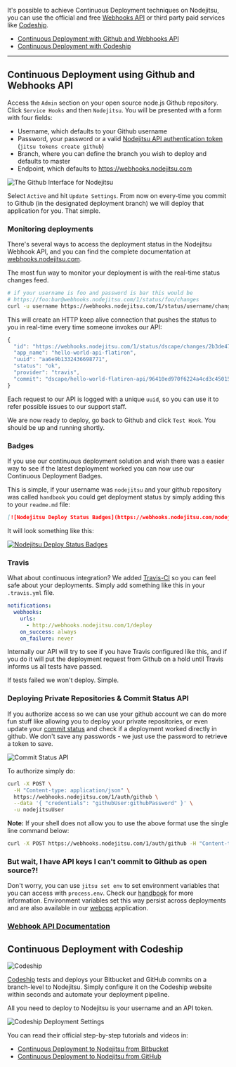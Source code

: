 It's possible to achieve Continuous Deployment techniques on Nodejitsu, you can use the official and free [Webhooks API](#webhookapi-index) or third party paid services like [Codeship](http://codeship.io).

* [Continuous Deployment with Github and Webhooks API](#github)
* [Continuous Deployment with Codeship](#codeship)

---

<a name="github"></a>
## Continuous Deployment using Github and Webhooks API

<a name="webhookapi-index"></a>

Access the `Admin` section on your open source node.js Github repository. Click
`Service Hooks` and then `Nodejitsu`. You will be presented with a form with
four fields:

* Username, which defaults to your Github username
* Password, your password or a valid [Nodejitsu API authentication 
token](/api/#create-an-api-token) (`jitsu tokens create github`)
* Branch, where you can define the branch you wish to deploy and defaults to master
* Endpoint, which defaults to https://webhooks.nodejitsu.com

![The Github Interface for Nodejitsu](https://versions.nodejitsu.com/id:handbook/resources/service-hooks.png)

Select `Active` and hit `Update Settings`. From now on every-time you commit to
Github (in the designated deployment branch) we will deploy that application for
you. That simple.

<a name="webhookapi-monitoring"></a>
### Monitoring deployments

There's several ways to access the deployment status in the Nodejitsu Webhook
API, and you can find the complete documentation at
[webhooks.nodejitsu.com](http://webhooks.nodejitsu.com).

The most fun way to monitor your deployment is with the real-time status changes
feed.

``` bash
# if your username is foo and password is bar this would be 
# https://foo:bar@webhooks.nodejitsu.com/1/status/foo/changes
curl -u username https://webhooks.nodejitsu.com/1/status/username/changes?include_docs=auto
```

This will create an HTTP keep alive connection that pushes the status to you in
real-time every time someone invokes our API:

``` javascript
{
  "id": "https://webhooks.nodejitsu.com/1/status/dscape/changes/2b3de47c2ce04a9dda4d31aac5000bab",
  "app_name": "hello-world-api-flatiron",
  "uuid": "aa6e9b1332436698771",
  "status": "ok",
  "provider": "travis",
  "commit": "dscape/hello-world-flatiron-api/96410ed970f6224a4cd3c450150c5d65bbc77fcd"
}
```

Each request to our API is logged with a unique `uuid`, so you can use it to
refer possible issues to our support staff.

We are now ready to deploy, go back to Github and click `Test Hook`. You should
be up and running shortly.

<a name="webhookapi-badges"></a>
### Badges

If you use our continuous deployment solution and wish there was a easier way to
see if the latest deployment worked you can now use our Continuous Deployment
Badges.

This is simple, if your username was `nodejitsu` and your github repository was
called `handbook` you could get deployment status by simply adding this to your
`readme.md` file:

``` markdown
[![Nodejitsu Deploy Status Badges](https://webhooks.nodejitsu.com/nodejitsu/handbook.png)](https://webops.nodejitsu.com#nodejitsu/webhooks)
```

It will look something like this:

[![Nodejitsu Deploy Status Badges](https://versions.nodejitsu.com/id:handbook/resources/success.png)](https://webops.nodejitsu.com#nodejitsu/webhooks)

<a name="webhookapi-travis"></a>
### Travis

What about continuous integration?  We added [Travis-CI](http://travis-ci.org/)
so you can feel safe about your deployments. Simply add something like this in
your `.travis.yml` file.

``` yaml
notifications:
  webhooks: 
    urls:
      - http://webhooks.nodejitsu.com/1/deploy
    on_success: always
    on_failure: never
```

Internally our API will try to see if you have Travis configured like this, and
if you do it will put the deployment request from Github on a hold until Travis
informs us all tests have passed.

If tests failed we won't deploy. Simple.

<a name="webhookapi-privaterepos"></a>
### Deploying Private Repositories & Commit Status API

If you authorize access so we can use your github account we can do more fun
stuff like allowing you to deploy your private repositories, or even update your
[commit status](https://github.com/blog/1227-commit-status-api) and check if a
deployment worked directly in github. We don't save any passwords - we just use
the password to retrieve a token to save.

![Commit Status API](https://versions.nodejitsu.com/id:handbook/resources/merge.png)

To authorize simply do:

``` bash
curl -X POST \
  -H "Content-type: application/json" \
  https://webhooks.nodejitsu.com/1/auth/github \
  --data '{ "credentials": "githubUser:githubPassword" }' \
  -u nodejitsuUser
```

**Note:** If your shell does not allow you to use the above format use the
single line command below:

``` bash
curl -X POST https://webhooks.nodejitsu.com/1/auth/github -H "Content-type: application/json" --data '{ "credentials": "githubUser:githubPassword" }' -u nodejitsuUser
```

<a name="webhookapi-apikeys"></a>
### But wait, I have API keys I can't commit to Github as open source?!

Don't worry, you can use `jitsu set env` to set environment variables that you
can access with `process.env`. Check our
[handbook](/features/#feature/envvars) for more
information. Environment variables set this way persist across deployments and
are also available in our [webops](https://webops.nodejitsu.com) application.

<a name="webhookapi-api"></a>
### [Webhook API Documentation](api/webhooks)


<a name="codeship"></a>
## Continuous Deployment with Codeship

![Codeship](https://codeship-images.s3.amazonaws.com/logo_codeship_colour.png)

[Codeship](https://www.codeship.io) tests and deploys your Bitbucket and GitHub commits on a branch-level to Nodejitsu. Simply configure it on the Codeship website within seconds and automate your deployment pipeline.

All you need to deploy to Nodejitsu is your username and an API token.

![Codeship Deployment Settings](https://raw.github.com/codeship/screencast-storyboards/v0.4/screenshots/node/nodejitsu/new-deployment.png)

You can read their official step-by-step tutorials and videos in:

* [Continuous Deployment to Nodejitsu from Bitbucket](http://blog.codeship.io/2013/10/23/how-to-deploy-a-node-js-app-from-bitbucket-to-nodejitsu.html)
* [Continuous Deployment to Nodejitsu from GitHub](http://blog.codeship.io/2013/10/29/how-to-deploy-a-node-js-app-from-github-to-nodejitsu.html)

[meta:title]: <> (Continuous Deployment)
